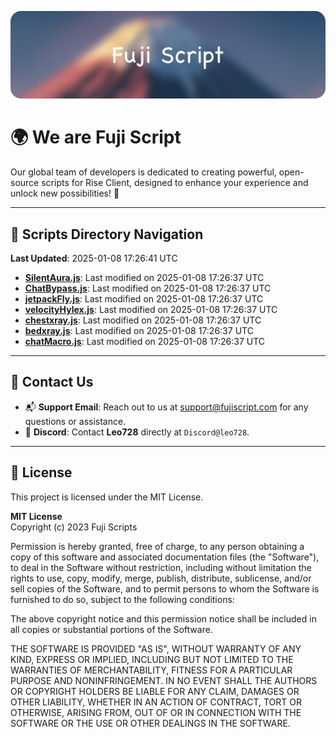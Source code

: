 ![Banner](.github/b.webp)

# 🌍 **We are Fuji Script**

Our global team of developers is dedicated to creating powerful, open-source scripts for Rise Client, designed to enhance your experience and unlock new possibilities! 🌟

---
<!-- SCRIPTS_NAVIGATION_START -->
## 📂 **Scripts Directory Navigation**

**Last Updated**: 2025-01-08 17:26:41 UTC

- **[SilentAura.js](scripts/SilentAura.js)**: Last modified on 2025-01-08 17:26:37 UTC
- **[ChatBypass.js](scripts/ChatBypass.js)**: Last modified on 2025-01-08 17:26:37 UTC
- **[jetpackFly.js](scripts/jetpackFly.js)**: Last modified on 2025-01-08 17:26:37 UTC
- **[velocityHylex.js](scripts/velocityHylex.js)**: Last modified on 2025-01-08 17:26:37 UTC
- **[chestxray.js](scripts/chestxray.js)**: Last modified on 2025-01-08 17:26:37 UTC
- **[bedxray.js](scripts/bedxray.js)**: Last modified on 2025-01-08 17:26:37 UTC
- **[chatMacro.js](scripts/chatMacro.js)**: Last modified on 2025-01-08 17:26:37 UTC

<!-- SCRIPTS_NAVIGATION_END -->

---

## 💬 **Contact Us**  
- 📬 **Support Email**: Reach out to us at [support@fujiscript.com](mailto:support@fujiscript.com) for any questions or assistance.  
- 💬 **Discord**: Contact **Leo728** directly at `Discord@leo728`.

---

## 📜 **License**

This project is licensed under the MIT License.  

**MIT License**  
Copyright (c) 2023 Fuji Scripts  

Permission is hereby granted, free of charge, to any person obtaining a copy of this software and associated documentation files (the "Software"), to deal in the Software without restriction, including without limitation the rights to use, copy, modify, merge, publish, distribute, sublicense, and/or sell copies of the Software, and to permit persons to whom the Software is furnished to do so, subject to the following conditions:  

The above copyright notice and this permission notice shall be included in all copies or substantial portions of the Software.  

THE SOFTWARE IS PROVIDED "AS IS", WITHOUT WARRANTY OF ANY KIND, EXPRESS OR IMPLIED, INCLUDING BUT NOT LIMITED TO THE WARRANTIES OF MERCHANTABILITY, FITNESS FOR A PARTICULAR PURPOSE AND NONINFRINGEMENT. IN NO EVENT SHALL THE AUTHORS OR COPYRIGHT HOLDERS BE LIABLE FOR ANY CLAIM, DAMAGES OR OTHER LIABILITY, WHETHER IN AN ACTION OF CONTRACT, TORT OR OTHERWISE, ARISING FROM, OUT OF OR IN CONNECTION WITH THE SOFTWARE OR THE USE OR OTHER DEALINGS IN THE SOFTWARE.  
